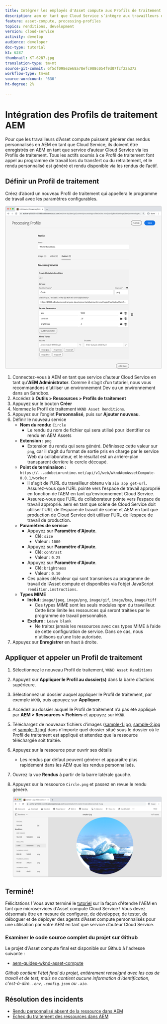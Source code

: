 ```yaml
---
title: Intégrer les employés d'Asset compute aux Profils de traitement AEM
description: aem en tant que Cloud Service s’intègre aux travailleurs d’Asset compute déployés à Adobe I/O Runtime par le biais de Profils de traitement AEM Assets. Les Profils de traitement sont configurés dans le service Auteur pour traiter des ressources spécifiques à l’aide de travailleurs personnalisés et pour stocker les fichiers générés par les travailleurs en tant que rendus de ressources.
feature: asset-compute, processing-profiles
topics: renditions, development
version: cloud-service
activity: develop
audience: developer
doc-type: tutorial
kt: 6287
thumbnail: KT-6287.jpg
translation-type: tm+mt
source-git-commit: 6f5df098e2e68a78efc908c054f9d07fcf22a372
workflow-type: tm+mt
source-wordcount: '630'
ht-degree: 2%

---
```



# Intégration des Profils de traitement AEM

Pour que les travailleurs d’Asset compute puissent générer des rendus personnalisés en AEM en tant que Cloud Service, ils doivent être enregistrés en AEM en tant que service d’auteur Cloud Service via les Profils de traitement. Tous les actifs soumis à ce Profil de traitement font appel au programme de travail lors du transfert ou du retraitement, et le rendu personnalisé est généré et rendu disponible via les rendus de l’actif.

## Définir un Profil de traitement

Créez d’abord un nouveau Profil de traitement qui appellera le programme de travail avec les paramètres configurables.

![Profil de traitement](./assets/processing-profiles/new-processing-profile.png)

1. Connectez-vous à AEM en tant que service d’auteur Cloud Service en tant qu’__AEM Administrator__. Comme il s’agit d’un tutoriel, nous vous recommandons d’utiliser un environnement Dev ou un environnement dans un Sandbox.
1. Accédez à __Outils > Ressources > Profils de traitement__
1. Appuyez sur le bouton __Créer__
1. Nommez le Profil de traitement `WKND Asset Renditions`.
1. Appuyez sur l’onglet __Personnalisé__, puis sur __Ajouter nouveau__.
1. Définir le nouveau service
   + __Nom du rendu:__ `Circle`
      + Le rendu du nom de fichier qui sera utilisé pour identifier ce rendu en AEM Assets
   + __Extension :__ `png`
      + Extension du rendu qui sera généré. Définissez cette valeur sur `png`, car il s’agit du format de sortie pris en charge par le service Web du collaborateur, et le résultat est un arrière-plan transparent derrière le cercle découpé.
   + __Point de terminaison :__ `https://...adobeioruntime.net/api/v1/web/wkndAemAssetCompute-0.0.1/worker`
      + Il s&#39;agit de l&#39;URL du travailleur obtenu via `aio app get-url`. Assurez-vous que l’URL pointe vers l’espace de travail approprié en fonction de l’AEM en tant qu’environnement Cloud Service.
      + Assurez-vous que l’URL du collaborateur pointe vers l’espace de travail approprié. aem en tant que scène de Cloud Service doit utiliser l’URL de l’espace de travail de scène et AEM en tant que production de Cloud Service doit utiliser l’URL de l’espace de travail de production.
   + __Paramètres de service__
      + Appuyez sur __Paramètre d&#39;Ajoute__.
         + Clé: `size`
         + Valeur : `1000`
      + Appuyez sur __Paramètre d&#39;Ajoute__.
         + Clé: `contrast`
         + Valeur : `0.25`
      + Appuyez sur __Paramètre d&#39;Ajoute__.
         + Clé: `brightness`
         + Valeur : `0.10`
      + Ces paires clé/valeur qui sont transmises au programme de travail de l’Asset compute et disponibles via l’objet JavaScript `rendition.instructions`.
   + __Types MIME__
      + __Inclut:__ `image/jpeg`,  `image/png`,  `image/gif`,  `image/bmp`,  `image/tiff`
         + Ces types MIME sont les seuls modules npm du travailleur. Cette liste limite les ressources qui seront traitées par le programme de travail personnalisé.
      + __Exclure :__ `Leave blank`
         + Ne traitez jamais les ressources avec ces types MIME à l’aide de cette configuration de service. Dans ce cas, nous n&#39;utilisons qu&#39;une liste autorisée.
1. Appuyez sur __Enregistrer__ en haut à droite.

## Appliquer et appeler un Profil de traitement

1. Sélectionnez le nouveau Profil de traitement, `WKND Asset Renditions`
1. Appuyez sur __Appliquer le Profil au dossier(s)__ dans la barre d’actions supérieure.
1. Sélectionnez un dossier auquel appliquer le Profil de traitement, par exemple `WKND`, puis appuyez sur __Appliquer__.
1. Accédez au dossier auquel le Profil de traitement n’a pas été appliqué par __AEM > Ressources > Fichiers__ et appuyez sur `WKND`.
1. Téléchargez de nouveaux fichiers d’images ([sample-1.jpg](../assets/samples/sample-1.jpg), [sample-2.jpg](../assets/samples/sample-2.jpg) et [sample-3.jpg](../assets/samples/sample-3.jpg)) dans n’importe quel dossier situé sous le dossier où le Profil de traitement est appliqué et attendez que la ressource téléchargée soit traitée.
1. Appuyez sur la ressource pour ouvrir ses détails
   + Les rendus par défaut peuvent générer et apparaître plus rapidement dans les AEM que les rendus personnalisés.
1. Ouvrez la vue __Rendus__ à partir de la barre latérale gauche.
1. Appuyez sur la ressource `Circle.png` et passez en revue le rendu généré.

   ![Rendu généré](./assets/processing-profiles/rendition.png)

## Terminé!

Félicitations ! Vous avez terminé le [tutoriel](../overview.md) sur la façon d&#39;étendre l&#39;AEM en tant que microservices d&#39;Asset compute Cloud Service ! Vous devez désormais être en mesure de configurer, de développer, de tester, de déboguer et de déployer des agents d’Asset compute personnalisés pour une utilisation par votre AEM en tant que service d’auteur Cloud Service.

### Examiner le code source complet du projet sur Github

Le projet d&#39;Asset compute final est disponible sur Github à l&#39;adresse suivante :

+ [aem-guides-wknd-asset-compute](https://github.com/adobe/aem-guides-wknd-asset-compute)

_Github contient l&#39;état final du projet, entièrement renseigné avec les cas de travail et de test, mais ne contient aucune information d&#39;identification, c&#39;est-à-dire. `.env`, `.config.json` ou `.aio`._

## Résolution des incidents

+ [Rendu personnalisé absent de la ressource dans AEM](../troubleshooting.md#custom-rendition-missing-from-asset)
+ [Échec du traitement des ressources dans AEM](../troubleshooting.md#asset-processing-fails)
